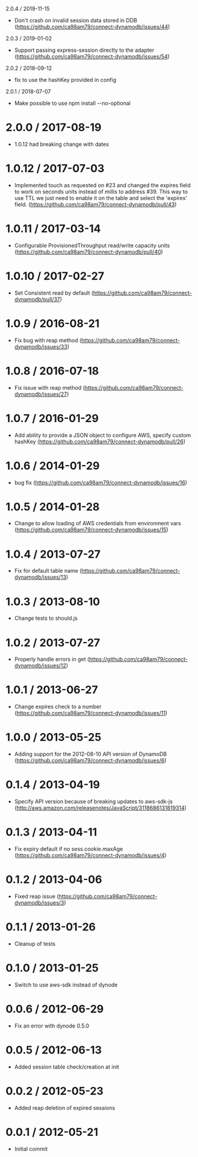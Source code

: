 2.0.4 / 2019-11-15

  * Don't crash on invalid session data stored in DDB (https://github.com/ca98am79/connect-dynamodb/issues/44)

2.0.3 / 2019-01-02

  * Support passing express-session directly to the adapter (https://github.com/ca98am79/connect-dynamodb/issues/54)

2.0.2 / 2018-09-12

  * fix to use the hashKey provided in config

2.0.1 / 2018-07-07

  * Make possible to use npm install --no-optional

2.0.0 / 2017-08-19
==================

  * 1.0.12 had breaking change with dates

1.0.12 / 2017-07-03
==================

  * Implemented touch as requested on #23 and changed the expires field to work on seconds units instead of millis to address #39. This way to use TTL we just need to enable it on the table and select the 'expires' field. (https://github.com/ca98am79/connect-dynamodb/pull/43)

1.0.11 / 2017-03-14
==================

  * Configurable ProvisionedThroughput read/write capacity units (https://github.com/ca98am79/connect-dynamodb/pull/40)

1.0.10 / 2017-02-27
==================

  * Set Consistent read by default (https://github.com/ca98am79/connect-dynamodb/pull/37)

1.0.9 / 2016-08-21
==================

  * Fix bug with reap method (https://github.com/ca98am79/connect-dynamodb/issues/33)

1.0.8 / 2016-07-18
==================

  * Fix issue with reap method (https://github.com/ca98am79/connect-dynamodb/issues/27)

1.0.7 / 2016-01-29
==================

  * Add ability to provide a JSON object to configure AWS, specify custom hashKey (https://github.com/ca98am79/connect-dynamodb/pull/26)

1.0.6 / 2014-01-29
==================

  * bug fix (https://github.com/ca98am79/connect-dynamodb/issues/16)

1.0.5 / 2014-01-28
==================

  * Change to allow loading of AWS credentials from environment vars (https://github.com/ca98am79/connect-dynamodb/issues/15)

1.0.4 / 2013-07-27
==================

  * Fix for default table name (https://github.com/ca98am79/connect-dynamodb/issues/13)

1.0.3 / 2013-08-10
==================

  * Change tests to should.js

1.0.2 / 2013-07-27
==================

  * Properly handle errors in get (https://github.com/ca98am79/connect-dynamodb/issues/12)

1.0.1 / 2013-06-27
==================

  * Change expires check to a number (https://github.com/ca98am79/connect-dynamodb/issues/11)

1.0.0 / 2013-05-25
==================

  * Adding support for the 2012-08-10 API version of DynamoDB (https://github.com/ca98am79/connect-dynamodb/issues/6)

0.1.4 / 2013-04-19
==================

  * Specify API version because of breaking updates to aws-sdk-js (http://aws.amazon.com/releasenotes/JavaScript/3118686131819314)

0.1.3 / 2013-04-11
==================

  * Fix expiry default if no sess.cookie.maxAge (https://github.com/ca98am79/connect-dynamodb/issues/4)

0.1.2 / 2013-04-06
==================

  * Fixed reap issue (https://github.com/ca98am79/connect-dynamodb/issues/3)

0.1.1 / 2013-01-26
==================

  * Cleanup of tests 

0.1.0 / 2013-01-25
==================

  * Switch to use aws-sdk instead of dynode
  
0.0.6 / 2012-06-29
==================

  * Fix an error with dynode 0.5.0
  
0.0.5 / 2012-06-13
==================

  * Added session table check/creation at init

0.0.2 / 2012-05-23
==================

  * Added reap deletion of expired sessions
  
0.0.1 / 2012-05-21
==================

  * Initial commit
